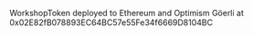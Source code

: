 WorkshopToken deployed to Ethereum and Optimism Göerli at 0x02E82fB078893EC64BC57e55Fe34f6669D8104BC
